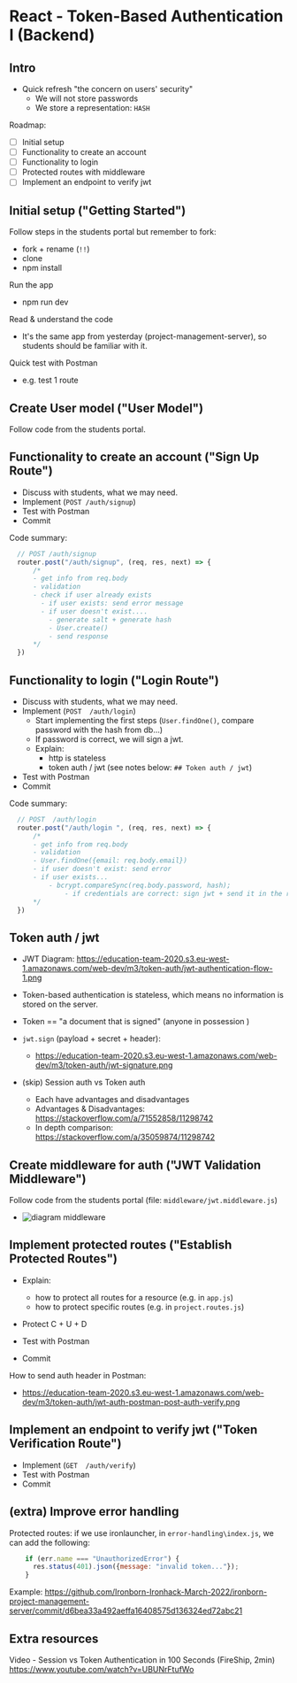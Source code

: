 

# React - Token-Based Authentication I (Backend)


<!-- status: ready -->


<!--

PR JWT middleware simplified:

- https://github.com/ironhack-labs/lesson-code-h-react-authentication-backend/pull/14

- https://github.com/jorgeberrizbeitia/lesson-code-h-react-authentication-backend/blob/938643359c4a7edf6b28f7169a93d3b7a216df37/middleware/jwt.middleware.js


Update (May 2024):
- PR already applied to Students Portal + repo with the final code
- Ironlauncher: not yet

-->





## Intro


- Quick refresh "the concern on users' security"
  - We will not store passwords
  - We store a representation: `HASH`

<!-- @LT: explain JWT's once we reach that code in /login (not before)  -->


Roadmap: 
- [ ] Initial setup
- [ ] Functionality to create an account
- [ ] Functionality to login
- [ ] Protected routes with middleware
- [ ] Implement an endpoint to verify jwt
<!-- @LT: note, this titles doesn't match exactly the sections in this document (it's a simplification) -->


## Initial setup ("Getting Started")

Follow steps in the students portal but remember to fork:
- fork + rename (`!!`)
  <!-- 
    @LT: REMEMBER TO FORK!! ⚠️
    ... specially if you have permission on the original repo ⚠️⚠️  
  -->
- clone 
- npm install

Run the app
- npm run dev


Read & understand the code
- It's the same app from yesterday (project-management-server), so students should be familiar with it.

Quick test with Postman
- e.g. test 1 route



## Create User model ("User Model")

<!-- @LT: use code as it is  (do not change anything) -->

Follow code from the students portal.



## Functionality to create an account ("Sign Up Route")

- Discuss with students, what we may need.
- Implement (`POST /auth/signup`)
- Test with Postman
- Commit


Code summary:

  ```js
    // POST	/auth/signup
    router.post("/auth/signup", (req, res, next) => {
        /*
        - get info from req.body
        - validation
        - check if user already exists
          - if user exists: send error message   
          - if user doesn't exist....
            - generate salt + generate hash
            - User.create()
            - send response
        */
    })
  ```


## Functionality to login ("Login Route")

<!-- @LT: to speed up, can copy the whole code for this route, except of the part where we sign a jwt -->

- Discuss with students, what we may need.
- Implement (`POST  /auth/login`)
  - Start implementing the first steps (`User.findOne()`, compare password with the hash from db...)
  - If password is correct, we will sign a jwt.
  - Explain:
    - http is stateless
    - token auth / jwt (see notes below: `## Token auth / jwt`)
- Test with Postman
- Commit


Code summary:

  ```js
    // POST  /auth/login 
    router.post("/auth/login ", (req, res, next) => {
        /*
        - get info from req.body
        - validation
        - User.findOne({email: req.body.email})
        - if user doesn't exist: send error
        - if user exists...
            - bcrypt.compareSync(req.body.password, hash);
                - if credentials are correct: sign jwt + send it in the response
        */
    })

  ```



## Token auth / jwt

  <!-- LT: create diagrams (e.g. on excalidraw) -->

- JWT Diagram: https://education-team-2020.s3.eu-west-1.amazonaws.com/web-dev/m3/token-auth/jwt-authentication-flow-1.png

- Token-based authentication is stateless, which means no information is stored on the server.

- Token == "a document that is signed" (anyone in possession )

- `jwt.sign` (payload + secret + header):
  - https://education-team-2020.s3.eu-west-1.amazonaws.com/web-dev/m3/token-auth/jwt-signature.png

- (skip) Session auth vs Token auth
  - Each have advantages and disadvantages
  - Advantages & Disadvantages: https://stackoverflow.com/a/71552858/11298742
  - In depth comparison: https://stackoverflow.com/a/35059874/11298742

  <!--
  @LT:

  Explain also environment variables + how to configure dotenv
  (they will need that for mini-project)
  
  -->


## Create middleware for auth ("JWT Validation Middleware")

Follow code from the students portal (file: `middleware/jwt.middleware.js`)

- ![diagram middleware](../media/images/express-middleware.png)


<!-- @students: we don't need to remember all the details, we will use a generator to create this for us -->


## Implement protected routes ("Establish Protected Routes")

- Explain:
  - how to protect all routes for a resource (e.g. in `app.js`)
  - how to protect specific routes (e.g. in `project.routes.js`)

- Protect C + U + D
- Test with Postman
- Commit


How to send auth header in Postman: 
- https://education-team-2020.s3.eu-west-1.amazonaws.com/web-dev/m3/token-auth/jwt-auth-postman-post-auth-verify.png




## Implement an endpoint to verify jwt ("Token Verification Route")

- Implement (`GET  /auth/verify`)
- Test with Postman
- Commit







## (extra) Improve error handling

Protected routes: if we use ironlauncher, in `error-handling\index.js`, we can add the following:

  ```js
      if (err.name === "UnauthorizedError") {
        res.status(401).json({message: "invalid token..."});
      }
  ```

  Example: https://github.com/Ironborn-Ironhack-March-2022/ironborn-project-management-server/commit/d6bea33a492aeffa16408575d136324ed72abc21



## Extra resources

Video - Session vs Token Authentication in 100 Seconds (FireShip, 2min)
https://www.youtube.com/watch?v=UBUNrFtufWo



